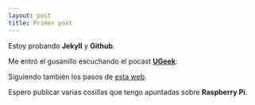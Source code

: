 ```yaml
---
layout: post
title: Primer post
---
```


Estoy probando **Jekyll** y **Github**.

Me entró el gusanillo escuchando el pocast [**UGeek**](https://ugeek.github.io/).

Siguiendo también los pasos de [esta web](https://devexperto.com/blog-gratis-github-jekyll/).

Espero publicar varias cosillas que tengo apuntadas sobre **Raspberry Pi**.
